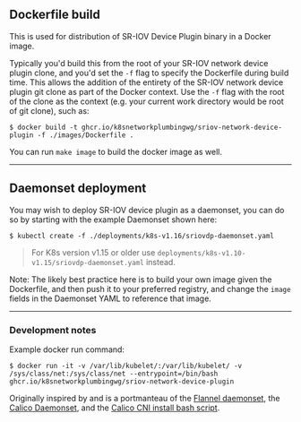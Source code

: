 ## Dockerfile build

This is used for distribution of SR-IOV Device Plugin binary in a Docker image.

Typically you'd build this from the root of your SR-IOV network device plugin clone, and you'd set the `-f` flag to specify the Dockerfile during build time. This allows the addition of the entirety of the SR-IOV network device plugin git clone as part of the Docker context. Use the `-f` flag with the root of the clone as the context (e.g. your current work directory would be root of git clone), such as:

```
$ docker build -t ghcr.io/k8snetworkplumbingwg/sriov-network-device-plugin -f ./images/Dockerfile .
```
You can run `make image` to build the docker image as well.

---

## Daemonset deployment

You may wish to deploy SR-IOV device plugin as a daemonset, you can do so by starting with the example Daemonset shown here:

```
$ kubectl create -f ./deployments/k8s-v1.16/sriovdp-daemonset.yaml
```
> For K8s version v1.15 or older use `deployments/k8s-v1.10-v1.15/sriovdp-daemonset.yaml` instead.

Note: The likely best practice here is to build your own image given the Dockerfile, and then push it to your preferred registry, and change the `image` fields in the Daemonset YAML to reference that image.

---

### Development notes

Example docker run command:

```
$ docker run -it -v /var/lib/kubelet/:/var/lib/kubelet/ -v /sys/class/net:/sys/class/net --entrypoint=/bin/bash ghcr.io/k8snetworkplumbingwg/sriov-network-device-plugin
```

Originally inspired by and is a portmanteau of the [Flannel daemonset](https://github.com/coreos/flannel/blob/master/Documentation/kube-flannel.yml), the [Calico Daemonset](https://github.com/projectcalico/calico/blob/master/v2.0/getting-started/kubernetes/installation/hosted/k8s-backend-addon-manager/calico-daemonset.yaml), and the [Calico CNI install bash script](https://github.com/projectcalico/cni-plugin/blob/be4df4db2e47aa7378b1bdf6933724bac1f348d0/k8s-install/scripts/install-cni.sh#L104-L153).

